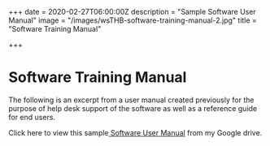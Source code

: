 +++
date = 2020-02-27T06:00:00Z
description = "Sample Software User Manual"
image = "/images/wsTHB-software-training-manual-2.jpg"
title = "Software Training Manual"

+++
# Software Training Manual

The following is an excerpt from a user manual created previously for the purpose of help desk support of the software as well as a reference guide for end users. 

Click here to view this sample[ Software User Manual](https://drive.google.com/file/d/1ZwsaYWwXVfO53J2KvXErmaVWEmFBDj23/view?usp=sharing "Sample Software Training Guide") from my Google drive.
